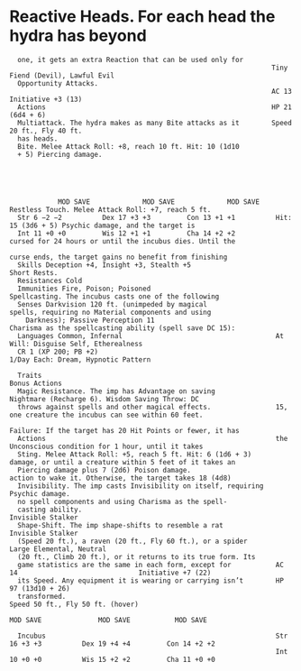 # Reactive Heads. For each head the hydra has beyond

      one, it gets an extra Reaction that can be used only for
                                                                     Tiny Fiend (Devil), Lawful Evil
      Opportunity Attacks.
                                                                     AC 13                             Initiative +3 (13)
      Actions                                                        HP 21 (6d4 + 6)
      Multiattack. The hydra makes as many Bite attacks as it        Speed 20 ft., Fly 40 ft.
      has heads.
      Bite. Melee Attack Roll: +8, reach 10 ft. Hit: 10 (1d10
      + 5) Piercing damage.





                MOD SAVE             MOD SAVE             MOD SAVE    Restless Touch. Melee Attack Roll: +7, reach 5 ft.
      Str 6 −2 −2          Dex 17 +3 +3         Con 13 +1 +1          Hit: 15 (3d6 + 5) Psychic damage, and the target is
      Int 11 +0 +0         Wis 12 +1 +1         Cha 14 +2 +2          cursed for 24 hours or until the incubus dies. Until the
                                                                      curse ends, the target gains no benefit from finishing
      Skills Deception +4, Insight +3, Stealth +5                     Short Rests.
      Resistances Cold
      Immunities Fire, Poison; Poisoned                               Spellcasting. The incubus casts one of the following
      Senses Darkvision 120 ft. (unimpeded by magical                 spells, requiring no Material components and using
        Darkness); Passive Perception 11                              Charisma as the spellcasting ability (spell save DC 15):
      Languages Common, Infernal                                      At Will: Disguise Self, Etherealness
      CR 1 (XP 200; PB +2)                                            1/Day Each: Dream, Hypnotic Pattern

      Traits                                                          Bonus Actions
      Magic Resistance. The imp has Advantage on saving               Nightmare (Recharge 6). Wisdom Saving Throw: DC
      throws against spells and other magical effects.                15, one creature the incubus can see within 60 feet.
                                                                      Failure: If the target has 20 Hit Points or fewer, it has
      Actions                                                         the Unconscious condition for 1 hour, until it takes
      Sting. Melee Attack Roll: +5, reach 5 ft. Hit: 6 (1d6 + 3)      damage, or until a creature within 5 feet of it takes an
      Piercing damage plus 7 (2d6) Poison damage.                     action to wake it. Otherwise, the target takes 18 (4d8)
      Invisibility. The imp casts Invisibility on itself, requiring   Psychic damage.
      no spell components and using Charisma as the spell-
      casting ability.                                                Invisible Stalker
      Shape-Shift. The imp shape-shifts to resemble a rat             Invisible Stalker
      (Speed 20 ft.), a raven (20 ft., Fly 60 ft.), or a spider       Large Elemental, Neutral
      (20 ft., Climb 20 ft.), or it returns to its true form. Its
      game statistics are the same in each form, except for           AC 14                              Initiative +7 (22)
      its Speed. Any equipment it is wearing or carrying isn’t        HP 97 (13d10 + 26)
      transformed.                                                    Speed 50 ft., Fly 50 ft. (hover)
                                                                                MOD SAVE              MOD SAVE           MOD SAVE

      Incubus                                                         Str 16 +3 +3          Dex 19 +4 +4         Con 14 +2 +2
                                                                      Int 10 +0 +0          Wis 15 +2 +2         Cha 11 +0 +0
